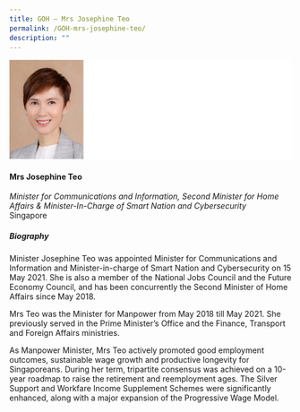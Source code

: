 ```yaml
---
title: GOH – Mrs Josephine Teo
permalink: /GOH-mrs-josephine-teo/
description: ""
---
```



![](/images/Speakers/Josephine%20Teo.jpg)

#### **Mrs Josephine Teo**

*Minister for Communications and Information, Second Minister for Home Affairs & Minister-In-Charge of Smart Nation and Cybersecurity*  
Singapore

##### **Biography**
Minister Josephine Teo was appointed Minister for Communications and Information and Minister-in-charge of Smart Nation and Cybersecurity on 15 May 2021. She is also a member of the National Jobs Council and the Future Economy Council, and has been concurrently the Second Minister of Home Affairs since May 2018. 

Mrs Teo was the Minister for Manpower from May 2018 till May 2021. She previously served in the Prime Minister’s Office and the Finance, Transport and Foreign Affairs ministries.  

As Manpower Minister, Mrs Teo actively promoted good employment outcomes, sustainable wage growth and productive longevity for Singaporeans. During her term, tripartite consensus was achieved on a 10-year roadmap to raise the retirement and reemployment ages. The Silver Support and Workfare Income Supplement Schemes were significantly enhanced, along with a major expansion of the Progressive Wage Model.  

